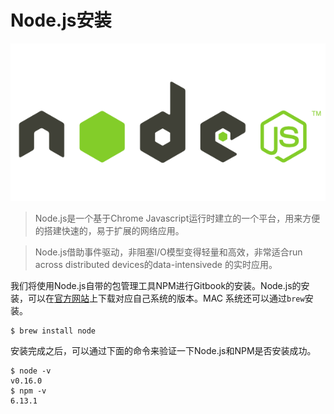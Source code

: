 # Node.js安装

![Node.js](../_photo/nodejs.png)

> Node.js是一个基于Chrome Javascript运行时建立的一个平台，用来方便的搭建快速的，易于扩展的网络应用。

> Node.js借助事件驱动，非阻塞I/O模型变得轻量和高效，非常适合run across distributed devices的data-intensivede 的实时应用。

我们将使用Node.js自带的包管理工具NPM进行Gitbook的安装。Node.js的安装，可以在[官方网站](https://nodejs.org/en/)上下载对应自己系统的版本。MAC 系统还可以通过`brew`安装。

    $ brew install node

安装完成之后，可以通过下面的命令来验证一下Node.js和NPM是否安装成功。

    $ node -v
    v0.16.0
    $ npm -v
    6.13.1
